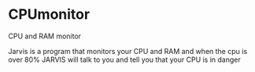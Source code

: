 # CPUmonitor
CPU and RAM monitor 

Jarvis is a program that monitors your CPU and RAM and when the cpu is over 80% JARVIS will talk to you and tell you that your CPU is in danger


